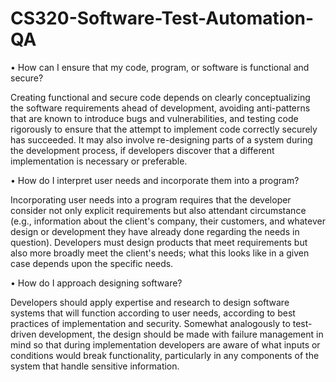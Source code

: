 # CS320-Software-Test-Automation-QA

• How can I ensure that my code, program, or software is functional and secure?

Creating functional and secure code depends on clearly conceptualizing the software requirements ahead of development, avoiding anti-patterns that are known to introduce bugs and vulnerabilities, and testing code rigorously to ensure that the attempt to implement code correctly securely has succeeded. It may also involve re-designing parts of a system during the development process, if developers discover that a different implementation is necessary or preferable.

• How do I interpret user needs and incorporate them into a program?

Incorporating user needs into a program requires that the developer consider not only explicit requirements but also attendant circumstance (e.g., information about the client's company, their customers, and whatever design or development they have already done regarding the needs in question). Developers must design products that meet requirements but also more broadly meet the client's needs; what this looks like in a given case depends upon the specific needs.

• How do I approach designing software?

Developers should apply expertise and research to design software systems that will function according to user needs, according to best practices of implementation and security. Somewhat analogously to test-driven development, the design should be made with failure management in mind so that during implementation developers are aware of what inputs or conditions would break functionality, particularly in any components of the system that handle sensitive information. 
